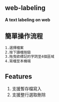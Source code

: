 ## web-labeling
**A text labeling on web**
## 簡單操作流程
```bash
1.選擇檔案
2.按下讀檔按鈕
3.拖曳欲標記的字詞至4個區域
4.寫檔至本機端
```
## Features
1. 支援暫存檔寫入
2. 支援整行選取刪除
